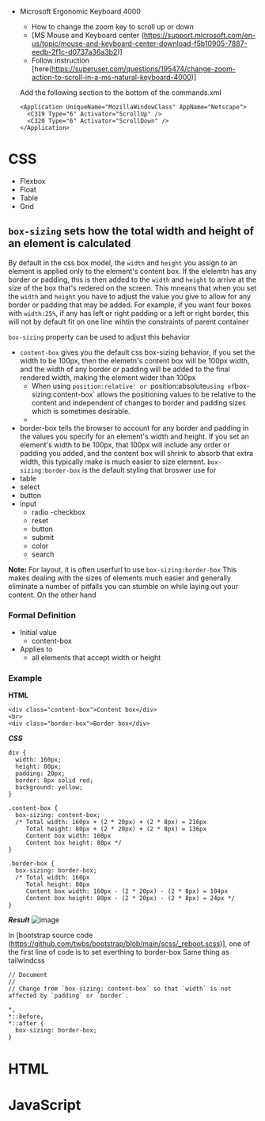 
<!---
QDCSLG/QDCSLG is a ✨ special ✨ repository because its `README.md` (this file) appears on your GitHub profile.
You can click the Preview link to take a look at your changes.
--->

- Microsoft Ergonomic Keyboard 4000
  - How to change the zoom key to scroll up or down
  - [MS Mouse and Keyboard center (https://support.microsoft.com/en-us/topic/mouse-and-keyboard-center-download-f5b10905-7887-eedb-2f1c-d0737a36a3b2)]
  - Follow instruction [here(https://superuser.com/questions/195474/change-zoom-action-to-scroll-in-a-ms-natural-keyboard-4000)]
  
  Add the following section to the bottom of the commands.xml 
  
  ```
  <Application UniqueName="MozillaWindowClass" AppName="Netscape">
    <C319 Type="6" Activator="ScrollUp" />
    <C320 Type="6" Activator="ScrollDown" />            
  </Application>
   ```

# CSS 
- Flexbox
- Float
- Table
- Grid

## `box-sizing` sets how the total width and height of an element is calculated
By default in the css box model, the `width` and `height` you assign to an element is applied only to the element's content box. If the elelemtn has any border or padding, this is then added to the `width` and `height` to arrive at the size of the box that's redered on the screen. This mneans that when you set the `width` and `height` you have to adjust the value you give to allow for any border or padding that may be added. For example, if you want four boxes with `width:25%`, if any has left or right padding or a left or right border, this will not by default fit on one line wihtin the constraints of parent container

`box-sizing` property can be used to adjust this behavior
- `content-box` gives you the default css box-sizing behavior, if you set the width to be 100px, then the elemetn's content box will be 100px width, and the width of any border or padding will be added to the final rendered width, making the element wider than 100px
  - When using `position:relative' or `position:absolute` using of `box-sizing:content-box` allows the positioning values to be relative to the content and independent of changes to border and padding sizes which is sometimes desirable.
  -  
- border-box tells the browser to account for any border and padding in the values you specify for an element's width and height. If you set an element's width to be 100px, that 100px will include any order or padding you added, and the content box will shrink to absorb that extra width, this typically make is much easier to size element. `box-sizing:border-box` is the default styling that broswer use for 
 - table
 - select
 - button
 - input
   - radio
    -checkbox
    - reset
    - button
    - submit
    - color
    - search 

**Note:** For layout, it is often userfurl to use `box-sizing:border-box` This makes dealing with the sizes of elements much easier and generally eliminate a number of pitfalls you can stumble on while laying out your content. On the other hand

### Formal Definition
- Initial value
  - content-box   
- Applies to
  - all elements that accept width or height 

### Example
 **HTML**
 ```
 <div class="content-box">Content box</div>
<br>
<div class="border-box">Border box</div>
 ```
 ***CSS***
```
div {
  width: 160px;
  height: 80px;
  padding: 20px;
  border: 8px solid red;
  background: yellow;
}

.content-box {
  box-sizing: content-box;
  /* Total width: 160px + (2 * 20px) + (2 * 8px) = 216px
     Total height: 80px + (2 * 20px) + (2 * 8px) = 136px
     Content box width: 160px
     Content box height: 80px */
}

.border-box {
  box-sizing: border-box;
  /* Total width: 160px
     Total height: 80px
     Content box width: 160px - (2 * 20px) - (2 * 8px) = 104px
     Content box height: 80px - (2 * 20px) - (2 * 8px) = 24px */
}

```
***Result***
![image](https://user-images.githubusercontent.com/12564206/131061567-8d55c183-7904-440a-a917-0bc168ba2f5a.png)

In [bootstrap source code (https://github.com/twbs/bootstrap/blob/main/scss/_reboot.scss)], one of the first line of code is to set everthing to border-box
Same thing as tailwindcss
```
// Document
//
// Change from `box-sizing: content-box` so that `width` is not affected by `padding` or `border`.

*,
*::before,
*::after {
  box-sizing: border-box;
}

```

# HTML
# JavaScript
